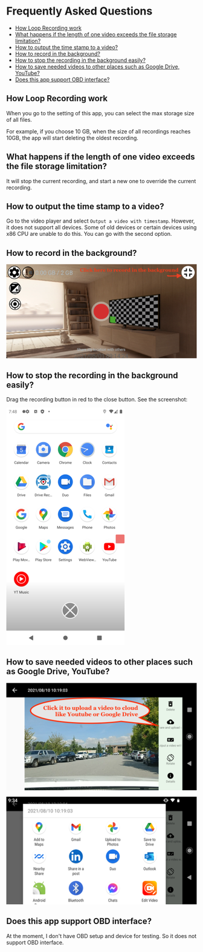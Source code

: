 # Frequently Asked Questions

* [How Loop Recording work](#how-loop-recording-work)
* [What happens if the length of one video exceeds the file storage limitation?](#what-happens-if-the-length-of-one-video-exceeds-the-file-storage-limitation)
* [How to output the time stamp to a video?](#how-to-output-the-time-stamp-to-a-video)
* [How to record in the background?](#how-to-record-in-the-background)
* [How to stop the recording in the background easily?](#how-to-stop-the-recording-in-the-background-easily)
* [How to save needed videos to other places such as Google Drive, YouTube?](#how-to-save-needed-videos-to-other-places-such-as-google-drive-youtube)
* [Does this app support OBD interface?](#does-this-app-support-obd-interface)

## How Loop Recording work

When you go to the setting of this app, you can select the max storage size of all files.

For example, if you choose 10 GB, when the size of all recordings reaches 10GB, the app will start deleting the oldest recording.

## What happens if the length of one video exceeds the file storage limitation?

It will stop the current recording, and start a new one to override the current recording.

## How to output the time stamp to a video?

Go to the video player and select `Output a video with timestamp`. However, it does not support all devices. Some of old devices or certain devices using x86 CPU are unable to do this. You can go with the second option.

## How to record in the background?

![Background recording](./BackgroundRec.png)

## How to stop the recording in the background easily?

Drag the recording button in red to the close button. See the screenshot:

![Stop background recording](./drag-stop.png)

## How to save needed videos to other places such as Google Drive, YouTube?

![Upload](./upload-1.png)

![Select a target to upload](./upload-2.png)


## Does this app support OBD interface?

At the moment, I don't have OBD setup and device for testing. So it does not support OBD interface.
